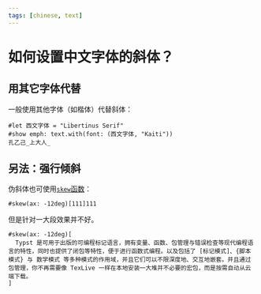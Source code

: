 ```yaml
---
tags: [chinese, text]
---
```


# 如何设置中文字体的斜体？

## 用其它字体代替

一般使用其他字体（如楷体）代替斜体：

```typst
#let 西文字体 = "Libertinus Serif"
#show emph: text.with(font: (西文字体, "Kaiti"))
孔乙己_上大人_
```

## 另法：强行倾斜

伪斜体也可使用[`skew`函数](https://typst.app/docs/reference/layout/skew/)：
```typst
#skew(ax: -12deg)[111]111
```
但是针对一大段效果并不好。
```typst
#skew(ax: -12deg)[
  Typst 是可用于出版的可编程标记语言，拥有变量、函数、包管理与错误检查等现代编程语言的特性，同时也提供了闭包等特性，便于进行函数式编程。以及包括了 [标记模式]、{脚本模式} 与 数学模式 等多种模式的作用域，并且它们可以不限深度地、交互地嵌套。并且通过 包管理，你不再需要像 TexLive 一样在本地安装一大堆并不必要的宏包，而是按需自动从云端下载。
]
```
